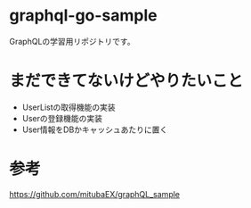 # graphql-go-sample
GraphQLの学習用リポジトリです。

# まだできてないけどやりたいこと
- UserListの取得機能の実装
- Userの登録機能の実装
- User情報をDBかキャッシュあたりに置く

# 参考
https://github.com/mitubaEX/graphQL_sample